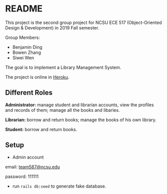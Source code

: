 # README

This project is the second group project for NCSU ECE 517 (Object-Oriented Design & Development) in 2019 Fall semester.

Group Members:

* Benjamin Ding
* Bowen Zhang
* Siwei Wen

The goal is to implement a Library Management System.

The project is online in [Heroku](https://fierce-badlands-55306.herokuapp.com/).

## Different Roles

**Administrator:** manage student and librarian accounts, view the profiles and records of them; manage all the books and libaries.

**Librarian:** borrow and return books; manage the books of his own library.

**Student:** borrow and return books.

## Setup

- Admin account

email: team587@ncsu.edu

password: 111111
  
- run `rails db:seed` to generate fake database.
